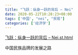 ```yaml
---
title: "飞跃：纵身一跃的背后 – Nei"
date: 2020-05-22T10:28:23+08:00
tags: ['中国', "nei", "贸易"]
categories: ['经济学']
---
```


[飞跃：纵身一跃的背后 – Nei.st.html](/social/飞跃：纵身一跃的背后%20–%20Nei.st.html)

中国民族品牌的发展之路
